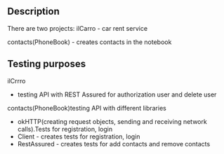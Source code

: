 ## Description
There are two projects:
ilCarro - car rent service

contacts(PhoneBook) - creates contacts in the notebook


## Testing purposes

ilCrrro
- testing API with REST Assured for authorization user and delete user 

contacts(PhoneBook)testing API with different libraries
- okHTTP(creating request objects, sending and receiving network calls).Tests for registration, login
- Client - creates tests for registration, login
- RestAssured - creates tests for add contacts and remove contacts


